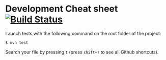 Development Cheat sheet [![Build Status](https://travis-ci.org/l-lin/dev-cheat-sheet.png?branch=master)](https://travis-ci.org/l-lin/dev-cheat-sheet)
=======================

Launch tests with the following command on the root folder of the project:

```
$ mvn test
```

Search your file by pressing `t` (press `shift+?` to see all Github shortcuts).

